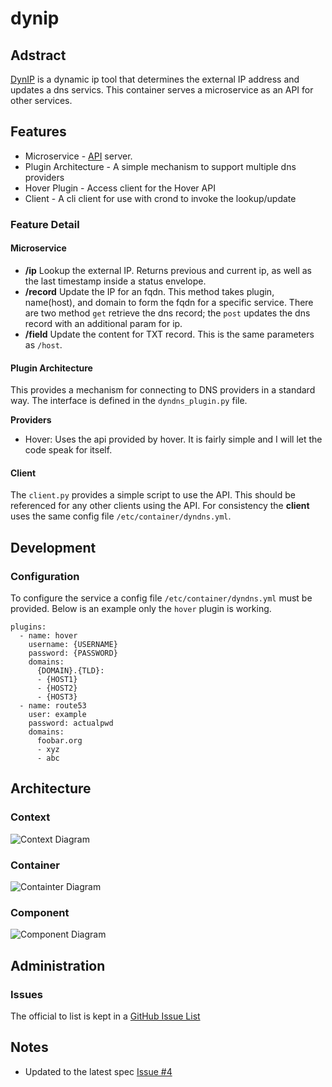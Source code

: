 # dynip

## Adstract

[DynIP](https://github.com/gautada/dynip-container) is a dynamic ip tool that determines the external IP address and updates a dns 
servics. This container serves a microservice as an API for other services. 

## Features

- Microservice - [API](https://fastapi.tiangolo.com) server.
- Plugin Architecture - A simple mechanism to support multiple dns providers
 - Hover Plugin - Access client for the Hover API
- Client - A cli client for use with crond to invoke the lookup/update

### Feature Detail

#### Microservice

- **/ip** Lookup the external IP.  Returns previous and current ip, as well as the last timestamp inside a status envelope.
- **/record** Update the IP for an fqdn.  This method takes plugin, name(host), and domain to form the fqdn for a specific service. There are two method `get` retrieve the dns record; the `post` updates the dns record with an additional param for ip.
- **/field** Update the content for TXT record. This is the same parameters as `/host`.

#### Plugin Architecture

This provides a mechanism for connecting to DNS providers in a standard way. The interface is defined in the `dyndns_plugin.py` file.  

**Providers**

- Hover: Uses the api provided by hover.  It is fairly simple and I will let the code speak for itself.

#### Client

The `client.py` provides a simple script to use the API.  This should be referenced for any other clients using the API.  For consistency the **client** uses the same config file `/etc/container/dyndns.yml`.
 

## Development

### Configuration

To configure the service a config file `/etc/container/dyndns.yml` must be provided.  Below is an example only the `hover` plugin is working.

```
plugins:
  - name: hover
    username: {USERNAME}
    password: {PASSWORD}
    domains:
      {DOMAIN}.{TLD}:
      - {HOST1}
      - {HOST2}
      - {HOST3}
  - name: route53
    user: example
    password: actualpwd
    domains:
      foobar.org
      - xyz
      - abc

```

## Architecture

### Context

![Context Diagram](https://www.plantuml.com/plantuml/svg/fLJlRjis4F-kf-2C0PE1M6eQjrsBhMbh6wc1B3Fg5Fam3C6PEbj4AP8WJqaC9---erHDdPDqHMiOrl78tn_T7Vqc47YgAvtyf8pKTO7YjyaudumpnydN-zdBYJM4D_ILNL06_QFxbRC6pMFuwTP0fUHZk-YqtLOzFFb5x9RRG5ZTpjYMTru5lBnxPsjJWD-ce1M40w5XXVf0x8vfw_3kG1mJR3ZzirRcqv0v5kY3DRlBsGtTxM6E2mpIypCmD-4zBAC_LuIZKVlXg3NrFOoHi2jYJnb9-_nkkhgTW2pnza41GbcQRxFUjMDVgSl_cD9nh_G1DP2o9fJAzMATtkwTkkCJkxafy2PLyVSsNNjRSRF8Ve_UcIKC_EmK3A_5uBnKGV0NclL0G13ca7SZZeM470lKMBtYh7WjcfTjsFwQZCL2Ww6FVvp-dPP4BhpASnSpF8UZG8LMgsoZgAnNcR8ygwFkU3wC-1CLI9nZnH32dc73wGucRPLle2Oe83zSmVDVdy7HosSlNgoFuBc4bq_mwT5g_7Hz-EJe41hEsGqm7uOl3DNURpnKbJARJAirvZBaSZpgZ0w_pfcG8irL-ZpGOgeWiecHu6ivFLls0pX8agIzDEa0wi290p5uMrE9XfG4ma9yZDbXqbw4E3pfG6h5-_7ef8d4KdhbgC4AsQPa9o6e11BC7JX2yNOn_vSj7HHRKvWGWQspDch-EWGlsV4IgOdc2x62m7wi4PBB4pMkGDUuvqqvjTv6clc2WqQE5_mG0VsLaXZ7GrlxQLIxnX0N2Bq17HMWA3m6zjFUhTy7NKF0gQnXpgpVx2cMzggjs_l_16BK-EvKdRTNgk1qkhQ-0gstuhoMzZeCxwjTNrzd3MkS9LPB-4hr_VcYQ1Uu4dF3_jSWaHCj0oCOqBUfGtI568aJfFZkNI4Vh477bcwGXcmgox9SkM_ZXkRLFKhhYmU9sgt_9ri-IkPiU9Yjv-XduPJxNRjx1_hMVK0eyWkl26Evb-__lBWydPtCpgRfC7c3fgWh_Gy0)

### Container

![Containter Diagram](https://www.plantuml.com/plantuml/svg/fLLjRzis4FwkNt4r1am6Ohjft5Ti3HexQmEqgT4as8TY26ZgP16XI86aaXYE__kEb2mfTbmCcM7OvF5U7jxBmnT2SLac27zCngF9U5YKkVmOlNWilPvevV3U_UAK2OLcxtbUQ8Lgd_rqgLWk-BvJBAHUvgrvz3kiBfRMOVvmIh1COOJ5w_M9BbN2p39cKZ1x09BDKHx0wjWj2rmVmB5Z2nB_9eMwwPEF6HghrUhwzDwjjsoE4xJSqBybtmvtRCcwpWYj1jM7LXMevtYi7OOajYw3qqQ-ciuV9end-F1a08SyK_yHUbsEdKYr_Fz5EcuZ_K39dD3APgBe1glYhKx4cZHMPoh1-rZutuSuDJgdOZdzd7Zdsg7T1A9_HNleNMR20drPsFU0ML27TEhjA13mCQ34_0D9uIE4omPlFoTZc4cctDMth__4cNE5_J0Q5Lv2VJYmBf5YFbm8bvNpeT3KguED-iWtsC_FmZgun9nC7BOU5YJUc76TZnQiT2nXeyCvU_FkDJjw__hjs_I8lU7i_KjyTJGVlqeFNnuTik3pz9wHFxGTGAKn2yFoNAZ5K8eKHzoE-7Ym0Th_jS_82ISfIqsVmLGmxmy6G8CvFRzeMx0NHL4rDhunuXuhBGaFeFUfT1arZk1qqGIklBGVDMQLCfU2LBpsf5fHx6PcUxo9ST31uZVjIHzMKGicxXL6Eysrz5gpUWqNQ6vhKBCps1A7fCMsJx6xZbXHI8-TMZKORcs174ZaVWywXMBfCbfHCuh2MN0PSv2p6mJA1kqGqb85PIQXunbIRI1PgaJPeRyxj9UtD6j9AIlO5yqctBUBiomIIh1NkcfMLJ9hD1KOmc4349y1Ql3AB4Y8ij1uO5ETarEQKD-DPWcnGQvDOljX8gYblDEpcK_KkWjrplXDMGnyKOpFIe1y4eG1AGcVGbwPTNJ_gdCKRkoOzvv0fTNa3tAaJ2Sx62XuAXPrez2gD5MjTgBoHySx-jtGZrIfd8ejCBmvEz4B6W3A6IeUyZ_hR2i06zP1Wvvsb8QE2IZ4X6R4DuFpn4IpSYiuqLdAXDJKezuc8rGqbCHKL1Q3LBrXu2sg8xls_hSmvLe9fqCjljNBBfPQHWG1iTGBoDlzhM2GIirl-XLMjoc-N8BmJEEJG7YfLm9SLBV2Q5MbnaEgVJs5IYXghJAlf_witNMnjM8BSMiHwl1SJAsR1jOwYghdkI8ZKOXq6L3DQE47PSCOTJty64YjRmRKZuy6vsm6B4aCMjkhNzK_UnigPeKO1iz3RHRKEDs8cQvfwSkZXMTPejXDLAAqMv6GEAO6oPca6r-MNDyHPUr4kxkx6mQl_XNnZ4AFQOUJk-puAQ7NmNUWiQGOz5ewxYeITJSQNVaMGmOsRHIt3dUcxWUcdS0jYUqBt9B5ZgkAFVO4ReeweSJjGzVKOQCKNNpv_lVrrzFFf-VJkFyl)

### Component

![Component Diagram]()



## Administration

### Issues

The official to list is kept in a [GitHub Issue List](https://github.com/gautada/dynip-container/issues/)

## Notes

- Updated to the latest spec [Issue #4](https://github.com/gautada/dyndns-container/issues/4)
